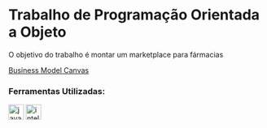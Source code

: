 <h1>Trabalho de Programação Orientada a Objeto</h1>
<p>O objetivo do trabalho é montar um marketplace para fármacias</p>
<a href="https://canvas-apps.pr.sebrae.com.br/canvas?id=675568">Business Model Canvas</a>

<h3>Ferramentas Utilizadas:</h3>
<div align="left">
  <img src="https://cdn.jsdelivr.net/gh/devicons/devicon/icons/java/java-original-wordmark.svg" height="30" alt="java logo"  />
  <img src="https://cdn.jsdelivr.net/gh/devicons/devicon/icons/intellij/intellij-original.svg" height="30" alt="intelliJ logo"  />
</div>

